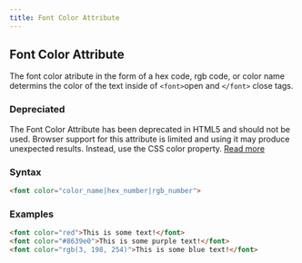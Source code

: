 ```yaml
---
title: Font Color Attribute
---
```


## Font Color Attribute

The font color atribute in the form of a hex code, rgb code, or color name determins the color of the text inside of
`<font>`open and `</font>` close tags.


### Depreciated
The Font Color Attribute has been deprecated in HTML5 and should not be used. Browser support for this attribute is limited and using it may produce unexpected results. Instead, use the CSS color property. [Read more](https://html.com/attributes/font-color)

### Syntax

```html
<font color="color_name|hex_number|rgb_number">
```


### Examples

```html
<font color="red">This is some text!</font>
<font color="#8639e0">This is some purple text!</font>
<font color="rgb(3, 198, 254)">This is some blue text!</font>
```
